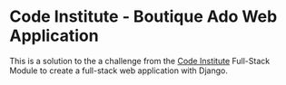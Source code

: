 # Code Institute - Boutique Ado Web Application

This is a solution to the a challenge from the [Code Institute](https://codeinstitute.net/) Full-Stack Module to create a full-stack web application with Django. 